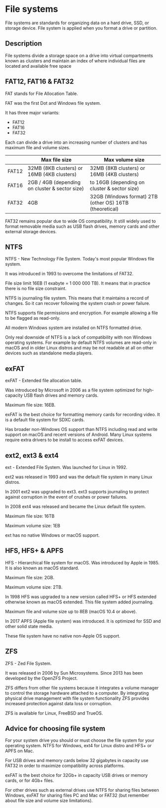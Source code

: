 # File systems

File systems are standards for organizing data on a hard drive, SSD, or storage device.
File system is applied when you format a drive or partition.

## Description

File systems divide a storage space on a drive into virtual compartments known as
clusters and maintain an index of where individual files are located and available free
space

## FAT12, FAT16 & FAT32

FAT stands for File Allocation Table.

FAT was the first Dot and Windows file system.

It has three major variants:

* FAT12
* FAT16
* FAT32

Each can divide a drive into an increasing number of clusters and has maximum file and
volume sizes.

|       | Max file size                                  | Max volume size                                         |
|-------|------------------------------------------------|---------------------------------------------------------|
| FAT12 | 32MB (8KB clusters) or 16MB (4KB clusters)     | 32MB (8KB clusters) or 16MB (4KB clusters)              |
| FAT16 | 2GB / 4GB (depending on cluster & sector size) | to 16GB (depending on cluster & sector size)            |
| FAT32 | 4GB                                            | 32GB (Windows format) 2TB (other OS) 16TB (theoretical) |

FAT32 remains popular due to wide OS compatibility. It still widely used to format
removable media such as USB flash drives, memory cards and other external storage
devices.

## NTFS

NTFS - New Technology File System. Today's most popular Windows file system.

It was introduced in 1993 to overcome the limitations of FAT32.

File size limit 16EB (1 exabyte = 1 000 000 TB). It means that in practice there is no
file size constraint.

NTFS is journaling file system. This means that it maintains a record of changes. So it
can recover following the system crash or power failure.

NTFS supports file permissions and encryption. For example allowing a file to be flagged
as read-only.

All modern Windows system are installed on NTFS formatted drive.

Only real downside of NTFS is a lack of compatibility with non Windows operating
systems. For example by default NTFS volumes are read-only in macOS and in older Linux
distros and may be not readable at all on other devices such as standalone media
players.

## exFAT

exFAT - Extended file allocation table.

Was introduced by Microsoft in 2006 as a file system optimized for high-capacity USB
flash drives and memory cards.

Maximum file size: 16EB.

exFAT is the best choice for formatting memory cards for recording video. It is a
default file system for SDXC cards.

Has broader non-Windows OS support than NTFS including read and write support on macOS
and recent versions of Android. Many Linux systems require extra drivers to be install
to access exFAT devices.

## ext2, ext3 & ext4

ext - Extended File System. Was launched for Linux in 1992.

ext2 was released in 1993 and was the default file system in many Linux distros.

In 2001 ext2 was upgraded to ext3. ext3 supports journaling to protect against
corruption in the event of crushes or power failures.

In 2008 ext4 was released and became the Linux default file system.

Maximum file size: 16TB

Maximum volume size: 1EB

ext has no native Windows or macOS support.

## HFS, HFS+ & APFS

HFS - Hierarchical file system for macOS. Was introduced by Apple in 1985. It is also
known as macOS standard.

Maximum file size: 2GB.

Maximum volume size: 2TB.

In 1998 HFS was upgraded to a new version called HFS+ or HFS extended otherwise known as
macOS extended. This file system added journaling.

Maximum file and volume size up to 8EB (macOS 10.4 or above).

In 2017 APFS (Apple file system) was introduced. It is optimized for SSD and other solid
state media.

These file system have no native non-Apple OS support.

## ZFS

ZFS - Zed File System.

It was released in 2006 by Sun Microsystems. Since 2013 has been developed by the
OpenZFS Project.

ZFS differs from other file systems because it integrates a volume manager to control
the storage hardware attached to a computer. By integrating physical drive management
with file system functionality ZFS provides increased protection against data loss or
corruption.

ZFS is available for Linux, FreeBSD and TrueOS.

## Advice for choosing file system

For your system drive you should or must choose the file system for your operating
system. NTFS for Windows, ext4 for Linux distro and HFS+ or APFS on Mac.

For USB drives and memory cards below 32 gigabytes in capacity use FAT32 in order to
maximize compatibility across platforms.

exFAT is the best choice for 32Gb+ in capacity USB drives or memory cards, or for 4Gb+
files.

For other drives such as external drives use NTFS for sharing files between Windows,
exFAT for sharing files PC and Mac or FAT32 (but remember about file size and volume
size limitations).
